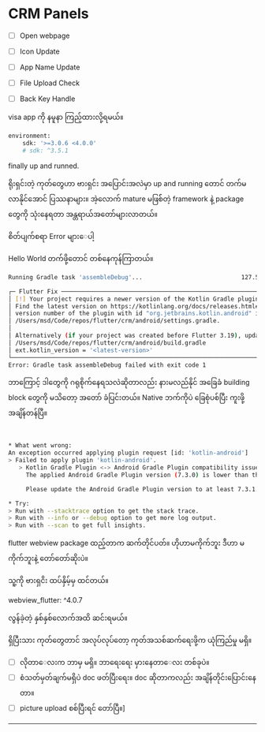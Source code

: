 # CRM Panels 

- [ ] Open webpage
- [ ] Icon Update
- [ ] App Name Update
- [ ] File Upload Check
- [ ] Back Key Handle


visa app ကို နမူနာ ကြည့်ထားလို့ရမယ်။


```bash
environment:
    sdk: '>=3.0.6 <4.0.0'
    # sdk: ^3.5.1
```


finally up and runned.

ရိုးရှင်းတဲ့ ကုတ်တွေဟာ ဗားရှင်း အပြောင်းအလဲမှာ up and running တောင် တက်မလာနိုင်အောင် ပြဿနာများ။
အဲ့လောက် mature မဖြစ််တဲ့ framework နဲ့ package တွေကို သုံးနေရတာ အန္တရာယ်အတော်များလာတယ်။


စိတ်ပျက်စရာ Error များေပါ့

Hello World တက်ဖို့တောင် တစ်နေကုန်ကြာတယ်။

```bash
Running Gradle task 'assembleDebug'...                            127.5s

┌─ Flutter Fix ──────────────────────────────────────────────────────────────────────────────────────────┐
│ [!] Your project requires a newer version of the Kotlin Gradle plugin.                                 │
│ Find the latest version on https://kotlinlang.org/docs/releases.html#release-details, then update the  │
│ version number of the plugin with id "org.jetbrains.kotlin.android" in the plugins block of            │
│ /Users/msd/Code/repos/flutter/crm/android/settings.gradle.                                             │
│                                                                                                        │
│ Alternatively (if your project was created before Flutter 3.19), update                                │
│ /Users/msd/Code/repos/flutter/crm/android/build.gradle                                                 │
│ ext.kotlin_version = '<latest-version>'                                                                │
└────────────────────────────────────────────────────────────────────────────────────────────────────────┘
Error: Gradle task assembleDebug failed with exit code 1

```

ဘာကြောင့် ဒါတွေကို ဂရုစိုက်နေရသလဲဆိုတာလည်း နားမလည်နိုင်
အခြေခံ building block တွေကို မသိတော့ အတော် ခံပြင်းတယ်။
Native ဘက်ကိုပဲ ခြေစုံပစ်ပြီး ကူးဖို့ အချိန်တန်ပြီ။

```bash


* What went wrong:
An exception occurred applying plugin request [id: 'kotlin-android']
> Failed to apply plugin 'kotlin-android'.
   > Kotlin Gradle Plugin <-> Android Gradle Plugin compatibility issue:
     The applied Android Gradle Plugin version (7.3.0) is lower than the minimum supported 7.3.1.

     Please update the Android Gradle Plugin version to at least 7.3.1.

* Try:
> Run with --stacktrace option to get the stack trace.
> Run with --info or --debug option to get more log output.
> Run with --scan to get full insights.

```

flutter webview package ထည့်တာက ဆက်တိုင်ပတ်။
ဟိုဟာမကိုက်ဘူး ဒီဟာ မကိုက်ဘူးနဲ့ 
တော်တော်ဆိုးပဲ။

သူ့ကို ဗားရှငိး ထပ်နှိမ့်မှ ထင်တယ်။

webview_flutter: ^4.0.7

လွန်ခဲ့တဲ့ နှစ်နှစ်လောက်အထိ ဆင်းရမယ်။

ရှိပြီးသား ကုတ်တွေတာင် အလုပ်လုပ်တော့
ကုတ်အသစ်ဆက်ရေးဖို့က ယုံကြည်မှု မရှိ။

- [ ] လိုတာေလးက ဘာမှ မရှိ။ ဘာရေးရေး မှားနေတာေလး တစ်ခုပဲ။
- [ ] စံသတ်မှတ်ချက်မရှိပဲ doc ဖတ်ပြီးရေး။ doc ဆိုတာကလည်း အချိန်တိုင်းပြောင်းနေတာ။
- [ ] picture upload စစ်ပြီးရင် တော်ပြီ။]
----
